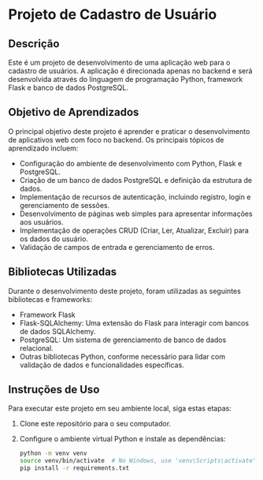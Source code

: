 # Projeto de Cadastro de Usuário

## Descrição
Este é um projeto de desenvolvimento de uma aplicação web para o cadastro de usuários. A aplicação é direcionada apenas no backend e será desenvolvida através do linguagem de programação Python, framework Flask e banco de dados PostgreSQL.

## Objetivo de Aprendizados
O principal objetivo deste projeto é aprender e praticar o desenvolvimento de aplicativos web com foco no backend. Os principais tópicos de aprendizado incluem:

- Configuração do ambiente de desenvolvimento com Python, Flask e PostgreSQL.
- Criação de um banco de dados PostgreSQL e definição da estrutura de dados.
- Implementação de recursos de autenticação, incluindo registro, login e gerenciamento de sessões.
- Desenvolvimento de páginas web simples para apresentar informações aos usuários.
- Implementação de operações CRUD (Criar, Ler, Atualizar, Excluir) para os dados do usuário.
- Validação de campos de entrada e gerenciamento de erros.

## Bibliotecas Utilizadas
Durante o desenvolvimento deste projeto, foram utilizadas as seguintes bibliotecas e frameworks:

- Framework Flask
- Flask-SQLAlchemy: Uma extensão do Flask para interagir com bancos de dados SQLAlchemy.
- PostgreSQL: Um sistema de gerenciamento de banco de dados relacional.
- Outras bibliotecas Python, conforme necessário para lidar com validação de dados e funcionalidades específicas.

## Instruções de Uso
Para executar este projeto em seu ambiente local, siga estas etapas:

1. Clone este repositório para o seu computador.

2. Configure o ambiente virtual Python e instale as dependências:

   ```bash
   python -m venv venv
   source venv/bin/activate  # No Windows, use 'venv\Scripts\activate'
   pip install -r requirements.txt
